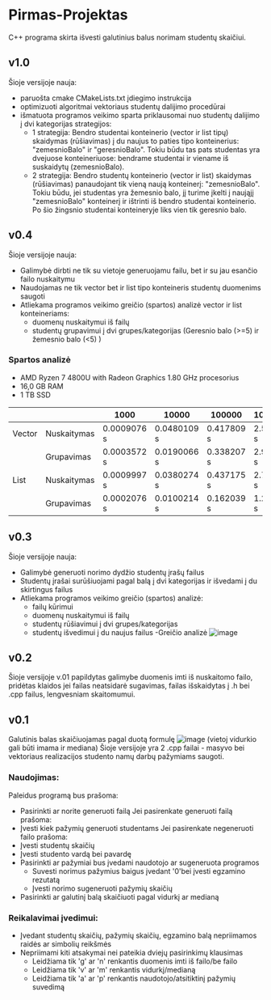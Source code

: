 # Pirmas-Projektas
C++ programa skirta išvesti galutinius balus norimam studentų skaičiui.
## v1.0
Šioje versijoje nauja: 
- paruošta cmake CMakeLists.txt įdiegimo instrukcija
- optimizuoti algoritmai vektoriaus studentų dalijimo procedūrai
- išmatuota programos veikimo sparta priklausomai nuo studentų dalijimo į dvi kategorijas strategijos:
     - 1 strategija: Bendro studentai konteinerio (vector ir list tipų) skaidymas (rūšiavimas) į du naujus to paties tipo konteinerius: "zemesnioBalo" ir "geresnioBalo". Tokiu būdu tas pats studentas yra dvejuose konteineriuose: bendrame studentai ir viename iš suskaidytų (zemesnioBalo).
    - 2 strategija: Bendro studentų konteinerio (vector ir list) skaidymas (rūšiavimas) panaudojant tik vieną naują konteinerį: "zemesnioBalo". Tokiu būdu, jei studentas yra žemesnio balo, jį turime įkelti į naująjį "zemesnioBalo" konteinerį ir ištrinti iš bendro studentai konteinerio. Po šio žingsnio studentai konteineryje liks vien tik geresnio balo.
## v0.4
Šioje versijoje nauja: 
- Galimybė dirbti ne tik su vietoje generuojamu failu, bet ir su jau esančio failo nuskaitymu
- Naudojamas ne tik vector bet ir list tipo konteineris studentų duomenims saugoti
- Atliekama programos veikimo greičio (spartos) analizė vector ir list konteineriams:
    - duomenų nuskaitymui iš failų
    - studentų grupavimui į dvi grupes/kategorijas (Geresnio balo (>=5) ir žemesnio balo (<5) )
### Spartos analizė
- AMD Ryzen 7 4800U with Radeon Graphics 1.80 GHz procesorius
- 16,0 GB RAM
- 1 TB SSD

|        |             | 1000        | 10000       | 100000      | 1000000    | 10000000  |
|--------|-------------|-------------|-------------|-------------|------------|-----------|
| Vector | Nuskaitymas | 0.0009076 s | 0.0480109 s | 0.417809 s  | 2.51257 s  | 22.9082 s |
|        | Grupavimas  | 0.0003572 s | 0.0190066 s | 0.338207 s  | 2.97468 s  | 32.4886 s |
| List   | Nuskaitymas | 0.0009997 s | 0.0380274 s | 0.437175 s  | 2.74462 s  | 23.7884 s |
|        | Grupavimas  | 0.0002076 s | 0.0100214 s | 0.162039 s  | 1.24929 s  | 12.3308 s |

## v0.3
Šioje versijoje nauja:
- Galimybė generuoti norimo dydžio studentų įrašų failus
- Studentų įrašai surūšiuojami pagal balą į dvi kategorijas ir išvedami į du skirtingus failus
- Atliekama programos veikimo greičio (spartos) analizė:
    - failų kūrimui
    - duomenų nuskaitymui iš failų
    - studentų rūšiavimui į dvi grupes/kategorijas
    - studentų išvedimui į du naujus failus
-Greičio analizė
   ![image](https://user-images.githubusercontent.com/113300842/200825524-5091cb1d-bc9a-4153-8146-c70ff02adeec.png)
 
## v0.2
Šioje versijoje v.01 papildytas galimybe duomenis imti iš nuskaitomo failo, pridėtas klaidos jei failas neatsidarė sugavimas, failas išskaidytas į .h bei .cpp failus, lengvesniam skaitomumui.

## v0.1
Galutinis balas skaičiuojamas pagal duotą formulę
![image](https://user-images.githubusercontent.com/113300842/200827710-621352fe-2d3f-4ea7-8ad5-f649ed2aaf2d.png)
(vietoj vidurkio gali būti imama ir mediana)
Šioje versijoje yra 2 .cpp failai - masyvo bei vektoriaus realizacijos studento namų darbų pažymiams saugoti.

### Naudojimas:
Paleidus programą bus prašoma:
- Pasirinkti ar norite generuoti failą
Jei pasirenkate generuoti failą prašoma:
- Įvesti kiek pažymių generuoti studentams
Jei pasirenkate negeneruoti failo prašoma:
- Įvesti studentų skaičių 
- Įvesti studento vardą bei pavardę
- Pasirinkti ar pažymiai bus įvedami naudotojo ar sugeneruota programos
    - Suvesti norimus pažymius baigus įvedant '0'bei įvesti egzamino rezutatą
    - Įvesti norimo sugeneruoti pažymių skaičių
- Pasirinkti ar galutinį balą skaičiuoti pagal vidurkį ar medianą

### Reikalavimai įvedimui:
- Įvedant studentų skaičių, pažymių skaičių, egzamino balą nepriimamos raidės ar simbolių reikšmės
- Nepriimami kiti atsakymai nei pateikia dviejų pasirinkimų klausimas 
    - Leidžiama tik 'g' ar 'n' renkantis duomenis imti iš failo/be failo
    - Leidžiama tik 'v' ar 'm' renkantis vidurkį/medianą
    - Leidžiama tik 'a' ar 'p' renkantis naudotojo/atsitiktinį pažymių suvedimą











